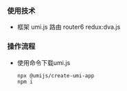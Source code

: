 ### 使用技术  
- 框架 umi.js    路由 router6  redux:dva.js

### 操作流程
- 使用命令下载umi.js
  ```
  npx @umijs/create-umi-app
  npm i
  ```
